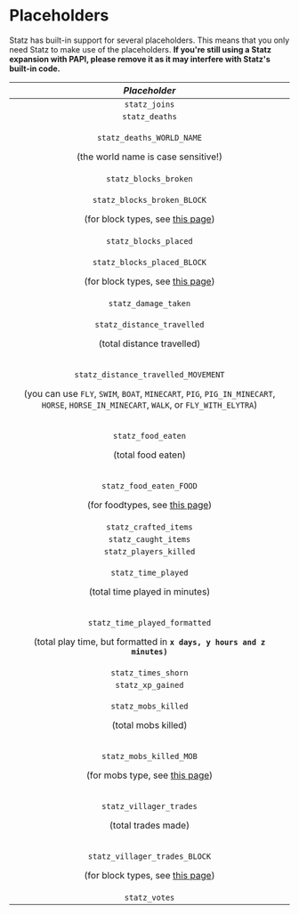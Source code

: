 # Placeholders

Statz has built-in support for several placeholders. This means that you only need Statz to make use of the placeholders. **If you're still using a Statz expansion with PAPI, please remove it as it may interfere with Statz's built-in code.**

<table>
  <thead>
    <tr>
      <th style="text-align:center"><em><b>Placeholder</b></em>
      </th>
    </tr>
  </thead>
  <tbody>
    <tr>
      <td style="text-align:center"><code>statz_joins</code>
      </td>
    </tr>
    <tr>
      <td style="text-align:center"><code>statz_deaths</code>
      </td>
    </tr>
    <tr>
      <td style="text-align:center">
        <p><code>statz_deaths_WORLD_NAME</code>
        </p>
        <p>(the world name is case sensitive!)</p>
      </td>
    </tr>
    <tr>
      <td style="text-align:center"><code>statz_blocks_broken</code>
      </td>
    </tr>
    <tr>
      <td style="text-align:center">
        <p><code>statz_blocks_broken_BLOCK</code>
        </p>
        <p>(for block types, see <a href="https://hub.spigotmc.org/javadocs/bukkit/org/bukkit/Material.html">this page</a>)</p>
      </td>
    </tr>
    <tr>
      <td style="text-align:center"><code>statz_blocks_placed</code>
      </td>
    </tr>
    <tr>
      <td style="text-align:center">
        <p><code>statz_blocks_placed_BLOCK</code>
        </p>
        <p>(for block types, see <a href="https://hub.spigotmc.org/javadocs/bukkit/org/bukkit/Material.html">this page</a>)</p>
      </td>
    </tr>
    <tr>
      <td style="text-align:center"><code>statz_damage_taken</code>
      </td>
    </tr>
    <tr>
      <td style="text-align:center">
        <p><code>statz_distance_travelled</code>
        </p>
        <p>(total distance travelled)</p>
      </td>
    </tr>
    <tr>
      <td style="text-align:center">
        <p><code>statz_distance_travelled_MOVEMENT</code>
        </p>
        <p>(you can use <code>FLY</code>, <code>SWIM</code>, <code>BOAT</code>, <code>MINECART</code>, <code>PIG</code>, <code>PIG_IN_MINECART</code>, <code>HORSE</code>, <code>HORSE_IN_MINECART</code>, <code>WALK</code>,
          or <code>FLY_WITH_ELYTRA</code>)</p>
      </td>
    </tr>
    <tr>
      <td style="text-align:center">
        <p><code>statz_food_eaten</code>
        </p>
        <p>(total food eaten)</p>
      </td>
    </tr>
    <tr>
      <td style="text-align:center">
        <p><code>statz_food_eaten_FOOD</code>
        </p>
        <p>(for foodtypes, see <a href="https://hub.spigotmc.org/javadocs/bukkit/org/bukkit/Material.html">this page</a>)</p>
      </td>
    </tr>
    <tr>
      <td style="text-align:center"><code>statz_crafted_items</code>
      </td>
    </tr>
    <tr>
      <td style="text-align:center"><code>statz_caught_items</code>
      </td>
    </tr>
    <tr>
      <td style="text-align:center"><code>statz_players_killed</code>
      </td>
    </tr>
    <tr>
      <td style="text-align:center">
        <p><code>statz_time_played</code>
        </p>
        <p>(total time played in minutes)</p>
      </td>
    </tr>
    <tr>
      <td style="text-align:center">
        <p><code>statz_time_played_formatted</code>
        </p>
        <p>(total play time, but formatted in <b><code>x days, y hours and z minutes)</code></b>
        </p>
      </td>
    </tr>
    <tr>
      <td style="text-align:center"><code>statz_times_shorn</code>
      </td>
    </tr>
    <tr>
      <td style="text-align:center"><code>statz_xp_gained</code>
      </td>
    </tr>
    <tr>
      <td style="text-align:center">
        <p><code>statz_mobs_killed</code>
        </p>
        <p>(total mobs killed)</p>
      </td>
    </tr>
    <tr>
      <td style="text-align:center">
        <p><code>statz_mobs_killed_MOB</code>
        </p>
        <p>(for mobs type, see <a href="https://hub.spigotmc.org/javadocs/bukkit/org/bukkit/entity/EntityType.html">this page</a>)</p>
      </td>
    </tr>
    <tr>
      <td style="text-align:center">
        <p><code>statz_villager_trades</code>
        </p>
        <p>(total trades made)</p>
      </td>
    </tr>
    <tr>
      <td style="text-align:center">
        <p><code>statz_villager_trades_BLOCK</code>
        </p>
        <p>(for block types, see <a href="https://hub.spigotmc.org/javadocs/bukkit/org/bukkit/Material.html">this page</a>)</p>
      </td>
    </tr>
    <tr>
      <td style="text-align:center"><code>statz_votes</code>
      </td>
    </tr>
  </tbody>
</table>



